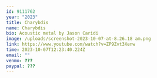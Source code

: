 ```yaml
---
id: 9111762
year: "2023"
title: Charybdis
name: Charybdis
bio: A﻿coustic metal by Jason Caridi
image: /uploads/screenshot-2023-10-07-at-8.26.18 am.png
link: https://www.youtube.com/watch?v=ZP9Zvt3Xenw
time: 2023-10-07T12:23:40.224Z
email: ""
venmo: ???
paypal: ???
---
```

